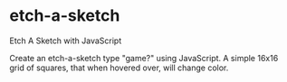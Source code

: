 # etch-a-sketch
Etch A Sketch with JavaScript

Create an etch-a-sketch type "game?" using JavaScript.
A simple 16x16 grid of squares, that when hovered over, will change color.
